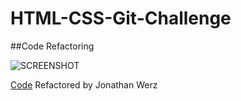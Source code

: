 # HTML-CSS-Git-Challenge
##Code Refactoring 

![SCREENSHOT](https://github.com/jdwerz83/HTML-CSS-Git-Challenge/blob/main/assets/images/social-media-marketing.jpg)

[Code](https://jdwerz83.github.io/HTML-CSS-Git-Challenge/) Refactored by Jonathan Werz
